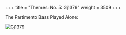+++
title = "Themes: No. 5: Gj1379"
weight = 3509
+++

The Partimento Bass Played Alone:

![Gj1379](/img/05FenBk5.jpg)
